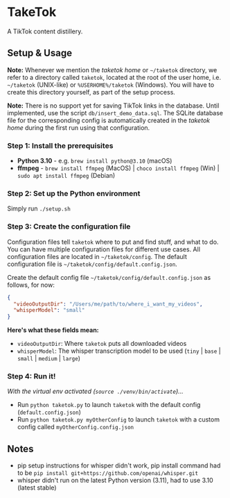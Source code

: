# TakeTok
A TikTok content distillery.

## Setup & Usage
**Note:** Whenever we mention the _taketok home_ or `~/taketok` directory, we refer to a directory called `taketok`,
located at the root of the user home, i.e. `~/taketok` (UNIX-like) or `%USERHOME%/taketok` (Windows). You will have to
create  this directory yourself, as part of the setup process.

**Note:** There is no support yet for saving TikTok links in the database. Until implemented, use the script
`db/insert_demo_data.sql`. The SQLite database file for the corresponding config is automatically created in the
_taketok home_ during the first run using that configuration.

### Step 1: Install the prerequisites
* **Python 3.10** - e.g. `brew install python@3.10` (macOS)
* **ffmpeg** - `brew install ffmpeg` (MacOS) | `choco install ffmpeg` (Win) | `sudo apt install ffmpeg` (Debian)

### Step 2: Set up the Python environment
Simply run `./setup.sh`

### Step 3: Create the configuration file
Configuration files tell `taketok` where to put and find stuff, and what to do. You can have multiple configuration
files for different use cases. All configuration files are located in `~/taketok/config`. The default configuration
file is `~/taketok/config/default.config.json`.

Create the default config file `~/taketok/config/default.config.json` as follows, for now:
```json
{
  "videoOutputDir": "/Users/me/path/to/where_i_want_my_videos",
  "whisperModel": "small"
}
```

**Here's what these fields mean:**
* `videoOutputDir`: Where `taketok` puts all downloaded videos
* `whisperModel`: The whisper transcription model to be used (`tiny` | `base` | `small` | `medium` | `large`)

### Step 4: Run it!
_With the virtual env activated (`source ./venv/bin/activate`)..._

* Run `python taketok.py` to launch `taketok` with the default config (`default.config.json`)
* Run `python taketok.py myOtherConfig` to launch `taketok` with a custom config called `myOtherConfig.config.json`

## Notes
* pip setup instructions for whisper didn't work, pip install command had to be `pip install git+https://github.com/openai/whisper.git`
* whisper didn't run on the latest Python version (3.11), had to use 3.10 (latest stable)